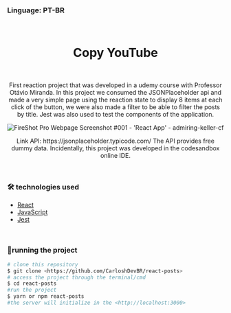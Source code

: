### Linguage: PT-BR

<br>
<h1 align="center" >Copy YouTube</h1>

<br>

<p align="center" >First reaction project that was developed in a udemy course with Professor Otávio Miranda. In this project we consumed the JSONPlaceholder api and made a very simple page using the reaction state to display 8 items at each click of the button, we were also made a filter to be able to filter the posts by title.
Jest was also used to test the components of the application.</p>

![FireShot Pro Webpage Screenshot #001 - 'React App' - admiring-keller-cf](https://user-images.githubusercontent.com/92805039/192128828-8e8bf54d-41db-452d-a64b-8ab84e06299a.png)


<p align="center" >Link API: https://jsonplaceholder.typicode.com/ The API provides free dummy data. Incidentally, this project was developed in the codesandbox online IDE.</p>

<br>

### 🛠️ technologies used

- [React]()
- [JavaScript]()
- [Jest]()

<br>

### 🎲running the project
```bash
# clone this repository
$ git clone <https://github.com/CarloshDevBR/react-posts>
# access the project through the terminal/cmd
$ cd react-posts
#run the project
$ yarn or npm react-posts
#the server will initialize in the <http://localhost:3000>
```
